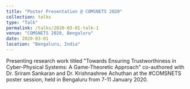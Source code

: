 ```yaml
---
title: "Poster Presentation @ COMSNETS 2020"
collection: talks
type: "Talk"
permalink: /talks/2020-03-01-talk-1
venue: "COMSNETS 2020, Bengaluru"
date: 2020-03-01
location: "Bengaluru, India"
---
```

Presenting research work titled "Towards Ensuring Trustworthiness in Cyber-Physical Systems: A Game-Theoretic Approach" co-authored with Dr. Sriram Sankaran and Dr. Krishnashree Achuthan at the #COMSNETS poster session, held in Bengaluru from 7-11 January 2020.
